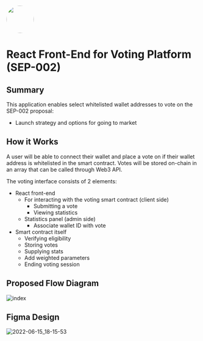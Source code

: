 <img src="https://user-images.githubusercontent.com/33762147/155625647-55c69f06-e0ea-44a8-a425-7aa086c329c5.png" style="border-radius:50%;width:72px;">

# React Front-End for Voting Platform (SEP-002)

## Summary

This application enables select whitelisted wallet addresses to vote on the SEP-002 proposal:
* Launch strategy and options for going to market

## How it Works

A user will be able to connect their wallet and place a vote on if their wallet address is whitelisted in the smart contract. Votes will be stored on-chain in an array that can be called through Web3 API.

The voting interface consists of 2 elements:

* React front-end
  *  For interacting with the voting smart contract (client side)
     * Submitting a vote
     * Viewing statistics
  * Statistics panel (admin side)
     * Associate wallet ID with vote
* Smart contract itself
  * Verifying eligibility 
  * Storing votes
  * Supplying stats
  * Add weighted parameters
  * Ending voting session

## Proposed Flow Diagram

![index](https://user-images.githubusercontent.com/33762147/169864155-b5f425c1-09fd-4cbf-bc4c-1fd437cbfe97.png)

## Figma Design

![2022-06-15_18-15-53](https://user-images.githubusercontent.com/33762147/173963247-a91c26a9-c0fe-482b-ac37-f6dce3f24001.jpg)
